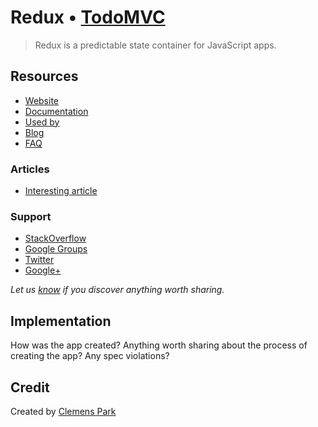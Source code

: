 # Redux • [TodoMVC](http://todomvc.com)

> Redux is a predictable state container for JavaScript apps.


## Resources

- [Website](http://rackt.github.io/redux/)
- [Documentation](http://rackt.github.io/redux/)
- [Used by]()
- [Blog]()
- [FAQ]()

### Articles

- [Interesting article]()

### Support

- [StackOverflow](http://stackoverflow.com/questions/tagged/__)
- [Google Groups]()
- [Twitter](http://twitter.com/__)
- [Google+]()

*Let us [know](https://github.com/tastejs/todomvc/issues) if you discover anything worth sharing.*


## Implementation

How was the app created? Anything worth sharing about the process of creating the app? Any spec violations?


## Credit

Created by [Clemens Park](http://clemensp.com)
